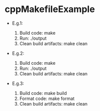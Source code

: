# cppMakefileExample

- E.g.1:
    1. Build code:
      make
    2. Run:
      ./output
    3. Clean build artifacts:
      make clean

- E.g.2:
    1. Build code:
      make
    2. Run:
      ./output
    3. Clean build artifacts:
      make clean

- E.g.3:
    1. Build code:
      make build
    2. Format code:
      make format
    3. Clean build artifacts:
      make clean


